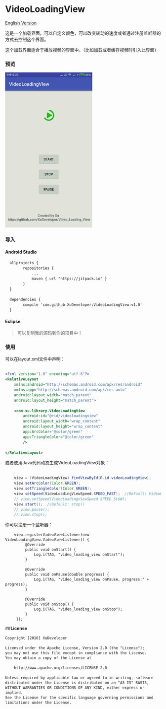 # VideoLoadingView

[English Version](https://github.com/XuDeveloper/VideoLoadingView/blob/master/README.md)

这是一个加载界面，可以自定义颜色，可以改变转动的速度或者通过注册监听器的方式去控制这个界面。

这个加载界面适合于播放视频的界面中。（比如加载或者缓存视频时引入此界面）

### 预览

 ![VideoLoadingView-screenshot](https://raw.githubusercontent.com/xudeveloper/VideoLoadingView/master/docs/screen.gif)
 
### 导入

#### Android Studio

``` xml
  allprojects {
		repositories {
			...
			maven { url "https://jitpack.io" }
		}
  }

  dependencies {
	    compile 'com.github.XuDeveloper:VideoLoadingView:v1.0'
  }

```
#### Eclipse

> 可以复制我的源码到你的项目中！

### 使用

可以在layout.xml文件中声明：

``` xml

<?xml version="1.0" encoding="utf-8"?>
<RelativeLayout
    xmlns:android="http://schemas.android.com/apk/res/android"
    xmlns:app="http://schemas.android.com/apk/res-auto"
    android:layout_width="match_parent"
    android:layout_height="match_parent">

    <com.xu.library.VideoLoadingView
        android:id="@+id/videoloadingview"
        android:layout_width="wrap_content"
        android:layout_height="wrap_content"
        app:ArcColor="@color/green"
        app:TriangleColor="@color/green"
        />

</RelativeLayout>

```

或者使用Java代码动态生成VideoLoadingView对象：

``` java

    view = (VideoLoadingView) findViewById(R.id.videoLoadingView);
    view.setArcColor(Color.GREEN);
    view.setTriangleColor(Color.GREEN);
    view.setSpeed(VideoLoadingViewSpeed.SPEED_FAST);  //Default: VideoLoadingViewSpeed.SPEED_MEDIUM
    // view.setSpeed(VideoLoadingViewSpeed.SPEED_SLOW); 
    view.start();  //Default: stop()
    // view.pause();
    // view.stop();

```

你可以注册一个监听器：

```
    view.registerVideoViewListener(new VideoLoadingView.VideoViewListener() {
         @Override
         public void onStart() {
             Log.i(TAG, "video_loading_view onStart");
         }

         @Override
         public void onPause(double progress) {
             Log.i(TAG, "video_loading_view onPause, progress:" + progress);
         }

         @Override
         public void onStop() {
             Log.i(TAG, "video_loading_view onStop");
         }
     });

```

##**License**

```license
Copyright [2016] XuDeveloper

Licensed under the Apache License, Version 2.0 (the "License");
you may not use this file except in compliance with the License.
You may obtain a copy of the License at

    http://www.apache.org/licenses/LICENSE-2.0

Unless required by applicable law or agreed to in writing, software
distributed under the License is distributed on an "AS IS" BASIS,
WITHOUT WARRANTIES OR CONDITIONS OF ANY KIND, either express or implied.
See the License for the specific language governing permissions and
limitations under the License.
```

